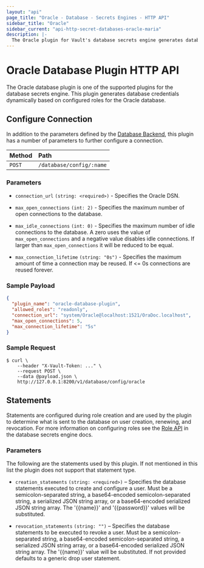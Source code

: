 ```yaml
---
layout: "api"
page_title: "Oracle - Database - Secrets Engines - HTTP API"
sidebar_title: "Oracle"
sidebar_current: "api-http-secret-databases-oracle-maria"
description: |-
  The Oracle plugin for Vault's database secrets engine generates database credentials to access Oracle servers.
---
```


# Oracle Database Plugin HTTP API

The Oracle database plugin is one of the supported plugins for the database
secrets engine. This plugin generates database credentials dynamically based on
configured roles for the Oracle database.

## Configure Connection

In addition to the parameters defined by the [Database
Backend](/api/secret/databases/index.html#configure-connection), this plugin
has a number of parameters to further configure a connection.

| Method   | Path                         |
| :--------------------------- | :--------------------- |
| `POST`   | `/database/config/:name`     |

### Parameters
- `connection_url` `(string: <required>)` - Specifies the Oracle DSN.

- `max_open_connections` `(int: 2)` - Specifies the maximum number of open
  connections to the database.

- `max_idle_connections` `(int: 0)` - Specifies the maximum number of idle
  connections to the database. A zero uses the value of `max_open_connections`
  and a negative value disables idle connections. If larger than
  `max_open_connections` it will be reduced to be equal.

- `max_connection_lifetime` `(string: "0s")` - Specifies the maximum amount of
  time a connection may be reused. If <= 0s connections are reused forever.

### Sample Payload

```json
{
  "plugin_name": "oracle-database-plugin",
  "allowed_roles": "readonly",
  "connection_url": "system/Oracle@localhost:1521/OraDoc.localhost",
  "max_open_connections": 5,
  "max_connection_lifetime": "5s"
}
```

### Sample Request

```
$ curl \
    --header "X-Vault-Token: ..." \
    --request POST \
    --data @payload.json \
    http://127.0.0.1:8200/v1/database/config/oracle
```

## Statements

Statements are configured during role creation and are used by the plugin to
determine what is sent to the database on user creation, renewing, and
revocation. For more information on configuring roles see the [Role
API](/api/secret/databases/index.html#create-role) in the database secrets engine docs.

### Parameters

The following are the statements used by this plugin. If not mentioned in this
list the plugin does not support that statement type.

- `creation_statements` `(string: <required>)` – Specifies the database
  statements executed to create and configure a user. Must be a
  semicolon-separated string, a base64-encoded semicolon-separated string, a
  serialized JSON string array, or a base64-encoded serialized JSON string
  array. The '{{name}}' and '{{password}}' values will be substituted.

- `revocation_statements` `(string: "")` – Specifies the database statements to
  be executed to revoke a user. Must be a semicolon-separated string, a
  base64-encoded semicolon-separated string, a serialized JSON string array, or
  a base64-encoded serialized JSON string array. The '{{name}}' value will be
  substituted. If not provided defaults to a generic drop user statement.
